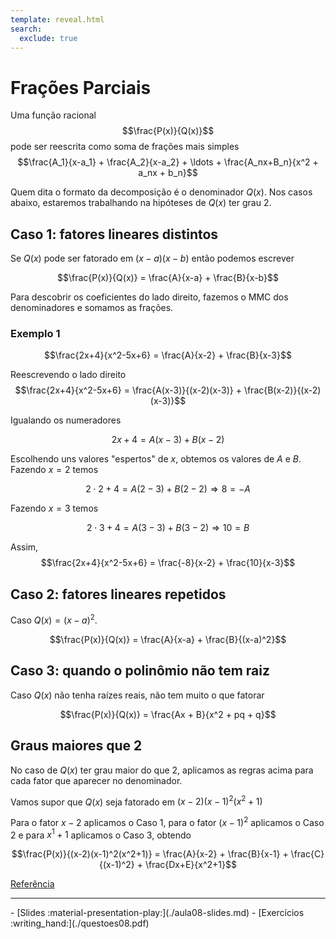 ```yaml
---
template: reveal.html
search:
  exclude: true
---
```

# Frações Parciais

Uma função racional 
$$\frac{P(x)}{Q(x)}$$
pode ser reescrita como soma de frações mais simples
$$\frac{A_1}{x-a_1} + \frac{A_2}{x-a_2} + \ldots + \frac{A_nx+B_n}{x^2 + a_nx + b_n}$$

Quem dita o formato da decomposição é o denominador $Q(x)$.  Nos casos abaixo, estaremos trabalhando na hipóteses de $Q(x)$ ter grau 2. 

## Caso 1: fatores lineares distintos

Se $Q(x)$ pode ser fatorado em $(x-a)(x-b)$ então podemos escrever

$$\frac{P(x)}{Q(x)} = \frac{A}{x-a} + \frac{B}{x-b}$$

Para descobrir os coeficientes do lado direito, fazemos o MMC dos denominadores e somamos as frações.

### Exemplo 1

$$\frac{2x+4}{x^2-5x+6} = \frac{A}{x-2} + \frac{B}{x-3}$$

Reescrevendo o lado direito
$$\frac{2x+4}{x^2-5x+6} = \frac{A(x-3)}{(x-2)(x-3)} + \frac{B(x-2)}{(x-2)(x-3)}$$

Igualando os numeradores

$$2x+4 = A(x-3) + B(x-2)$$

Escolhendo uns valores "espertos" de $x$, obtemos os valores de $A$ e $B$. Fazendo $x=2$ temos

$$2\cdot 2 + 4 = A(2-3) + B(2-2) \Rightarrow 8 = -A$$

Fazendo $x=3$ temos

$$2\cdot 3 + 4 = A(3-3) + B(3-2) \Rightarrow 10 = B$$

Assim, 
$$\frac{2x+4}{x^2-5x+6} = \frac{-8}{x-2} + \frac{10}{x-3}$$

## Caso 2: fatores lineares repetidos

Caso $Q(x) = (x-a)^2$.

$$\frac{P(x)}{Q(x)} = \frac{A}{x-a} + \frac{B}{(x-a)^2}$$

## Caso 3: quando o polinômio não tem raiz

Caso $Q(x)$ não tenha raízes reais, não tem muito o que fatorar

$$\frac{P(x)}{Q(x)} = \frac{Ax + B}{x^2 + pq + q}$$


## Graus maiores que 2

No caso de $Q(x)$ ter grau maior do que 2, aplicamos as regras acima para cada fator que aparecer no denominador. 

Vamos supor que $Q(x)$ seja fatorado em $(x-2)(x-1)^2(x^2+1)$

Para o fator $x-2$ aplicamos o Caso 1, para o fator $(x-1)^2$ aplicamos o Caso 2 e para $x^1+1$ aplicamos o Caso 3, obtendo

$$\frac{P(x)}{(x-2)(x-1)^2(x^2+1)} = \frac{A}{x-2} + \frac{B}{x-1} + \frac{C}{(x-1)^2} + \frac{Dx+E}{x^2+1}$$




[Referência](https://lemas.furg.br/images/parte1.pdf)

---

<div class="grid cards" markdown>
 - [Slides :material-presentation-play:](./aula08-slides.md)
 - [Exercícios :writing_hand:](./questoes08.pdf)
</div>
